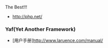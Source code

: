 The Best!!!

- http://php.net/

### Yaf(Yet Another Framework)
- [用户手册]http://www.laruence.com/manual/

